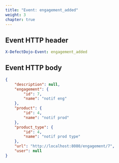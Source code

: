 ```yaml
---
title: "Event: engagement_added"
weight: 3
chapter: true
---
```


## Event HTTP header
```yaml
X-DefectDojo-Event: engagement_added
```

## Event HTTP body
```json
{
    "description": null,
    "engagement": {
        "id": 7,
        "name": "notif eng"
    },
    "product": {
        "id": 4,
        "name": "notif prod"
    },
    "product_type": {
        "id": 4,
        "name": "notif prod type"
    },
    "url": "http://localhost:8080/engagement/7",
    "user": null
}
```